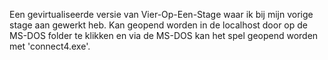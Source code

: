 Een gevirtualiseerde versie van Vier-Op-Een-Stage waar ik bij mijn vorige stage aan gewerkt heb. Kan geopend worden in de localhost door op de MS-DOS folder te klikken en via de MS-DOS kan het spel geopend worden met 'connect4.exe'.